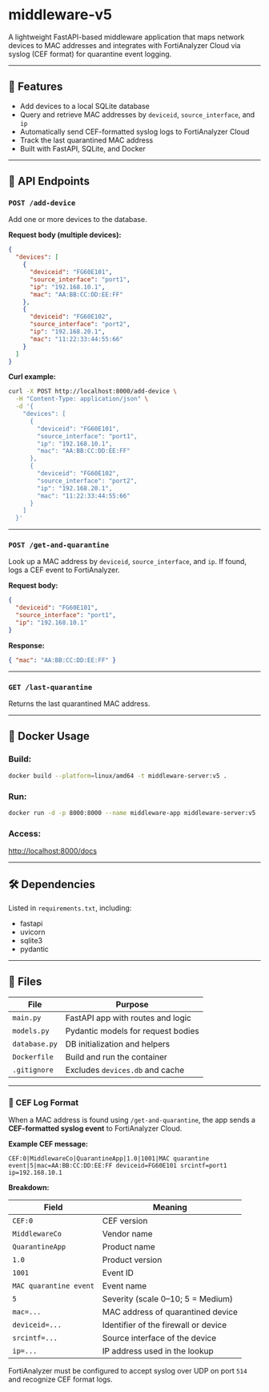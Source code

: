 # middleware-v5

A lightweight FastAPI-based middleware application that maps network devices to MAC addresses and integrates with FortiAnalyzer Cloud via syslog (CEF format) for quarantine event logging.

---

## 🚀 Features

- Add devices to a local SQLite database
- Query and retrieve MAC addresses by `deviceid`, `source_interface`, and `ip`
- Automatically send CEF-formatted syslog logs to FortiAnalyzer Cloud
- Track the last quarantined MAC address
- Built with FastAPI, SQLite, and Docker

---

## 🔧 API Endpoints

### `POST /add-device`
Add one or more devices to the database.

**Request body (multiple devices):**
```json
{
  "devices": [
    {
      "deviceid": "FG60E101",
      "source_interface": "port1",
      "ip": "192.168.10.1",
      "mac": "AA:BB:CC:DD:EE:FF"
    },
    {
      "deviceid": "FG60E102",
      "source_interface": "port2",
      "ip": "192.168.20.1",
      "mac": "11:22:33:44:55:66"
    }
  ]
}
```

**Curl example:**
```bash
curl -X POST http://localhost:8000/add-device \
  -H "Content-Type: application/json" \
  -d '{
    "devices": [
      {
        "deviceid": "FG60E101",
        "source_interface": "port1",
        "ip": "192.168.10.1",
        "mac": "AA:BB:CC:DD:EE:FF"
      },
      {
        "deviceid": "FG60E102",
        "source_interface": "port2",
        "ip": "192.168.20.1",
        "mac": "11:22:33:44:55:66"
      }
    ]
  }'
```

---

### `POST /get-and-quarantine`
Look up a MAC address by `deviceid`, `source_interface`, and `ip`. If found, logs a CEF event to FortiAnalyzer.

**Request body:**
```json
{
  "deviceid": "FG60E101",
  "source_interface": "port1",
  "ip": "192.168.10.1"
}
```

**Response:**
```json
{ "mac": "AA:BB:CC:DD:EE:FF" }
```

---

### `GET /last-quarantine`
Returns the last quarantined MAC address.

---

## 🐳 Docker Usage

### Build:

```bash
docker build --platform=linux/amd64 -t middleware-server:v5 .
```

### Run:

```bash
docker run -d -p 8000:8000 --name middleware-app middleware-server:v5
```

### Access:
[http://localhost:8000/docs](http://localhost:8000/docs)

---

## 🛠 Dependencies

Listed in `requirements.txt`, including:
- fastapi
- uvicorn
- sqlite3
- pydantic

---

## 📂 Files

| File         | Purpose                              |
|--------------|--------------------------------------|
| `main.py`    | FastAPI app with routes and logic    |
| `models.py`  | Pydantic models for request bodies   |
| `database.py`| DB initialization and helpers        |
| `Dockerfile` | Build and run the container          |
| `.gitignore` | Excludes `devices.db` and cache      |

---


### 🧾 CEF Log Format

When a MAC address is found using `/get-and-quarantine`, the app sends a **CEF-formatted syslog event** to FortiAnalyzer Cloud.

**Example CEF message:**

```
CEF:0|MiddlewareCo|QuarantineApp|1.0|1001|MAC quarantine event|5|mac=AA:BB:CC:DD:EE:FF deviceid=FG60E101 srcintf=port1 ip=192.168.10.1
```

**Breakdown:**

| Field          | Meaning                                         |
|----------------|-------------------------------------------------|
| `CEF:0`        | CEF version                                     |
| `MiddlewareCo` | Vendor name                                     |
| `QuarantineApp`| Product name                                    |
| `1.0`          | Product version                                 |
| `1001`         | Event ID                                        |
| `MAC quarantine event` | Event name                             |
| `5`            | Severity (scale 0–10; 5 = Medium)               |
| `mac=...`      | MAC address of quarantined device               |
| `deviceid=...` | Identifier of the firewall or device            |
| `srcintf=...`  | Source interface of the device                  |
| `ip=...`       | IP address used in the lookup                   |

FortiAnalyzer must be configured to accept syslog over UDP on port `514` and recognize CEF format logs.
